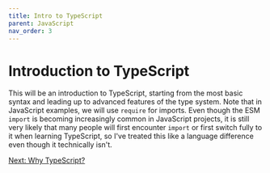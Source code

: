 ```yaml
---
title: Intro to TypeScript
parent: JavaScript
nav_order: 3
---
```

# Introduction to TypeScript
This will be an introduction to TypeScript, starting from the most basic syntax and leading up to advanced features of the type system. Note that in JavaScript examples, we will use `require` for imports. Even though the ESM `import` is becoming increasingly common in JavaScript projects, it is still very likely that many people will first encounter `import` or first switch fully to it when learning TypeScript, so I've treated this like a language difference even though it technically isn't.

[Next: Why TypeScript?](0-why-typescript.md)
